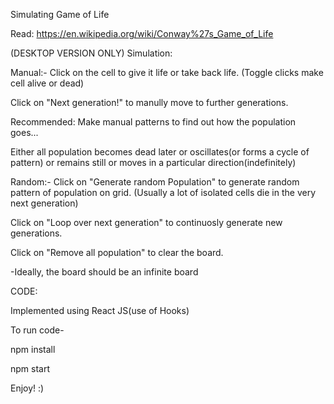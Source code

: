 Simulating Game of Life

Read: https://en.wikipedia.org/wiki/Conway%27s_Game_of_Life

(DESKTOP VERSION ONLY)
Simulation:

Manual:-
Click on the cell to give it life or take back life. (Toggle clicks make cell alive or dead)

Click on "Next generation!" to manully move to further generations.

Recommended: Make manual patterns to find out how the population goes...

Either all population becomes dead later or oscillates(or forms a cycle of pattern) or remains still or moves in a particular direction(indefinitely)

Random:-
Click on "Generate random Population" to generate random pattern of population on grid. (Usually a lot of isolated cells die in the very next generation)

Click on "Loop over next generation" to continuosly generate new generations.


Click on "Remove all population" to clear the board. 

-Ideally, the board should be an infinite board

CODE:

Implemented using React JS(use of Hooks)

To run code-

npm install

npm start

Enjoy! :)
